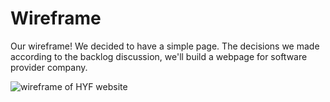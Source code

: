 # Wireframe

Our wireframe! We decided to have a simple page.
The decisions we made according to the backlog discussion, we'll build a webpage
for software provider company.


![wireframe of HYF website](Images/frameworkHYF1.jpg)